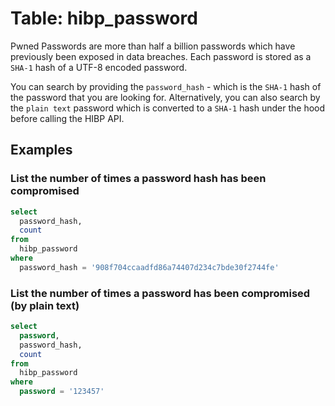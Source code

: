 # Table: hibp_password

Pwned Passwords are more than half a billion passwords which have previously been exposed in data breaches. Each password is stored as a `SHA-1` hash of a UTF-8 encoded password.

You can search by providing the `password_hash` - which is the `SHA-1` hash of the password that you are looking for. Alternatively, you can also search by the `plain text` password which is converted to a `SHA-1` hash under the hood before calling the HIBP API.

## Examples

### List the number of times a password hash has been compromised

```sql
select
  password_hash,
  count
from
  hibp_password
where
  password_hash = '908f704ccaadfd86a74407d234c7bde30f2744fe'
```

### List the number of times a password has been compromised (by plain text)

```sql
select
  password,
  password_hash,
  count
from
  hibp_password
where
  password = '123457'
```

